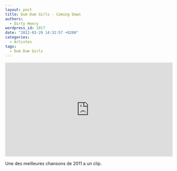 ```yaml
---
layout: post
title: Dum Dum Girls - Coming Down
authors:
  - Dirty Henry
wordpress_id: 1017
date: "2012-03-29 14:32:57 +0200"
categories:
  - Artistes
tags:
  - Dum Dum Girls
---
```


<iframe width="540" height="304" src="http://www.youtube.com/embed/sZdbNMDH8hc" frameborder="0" allowfullscreen></iframe>

Une des meilleures chansons de 2011 a un clip.
